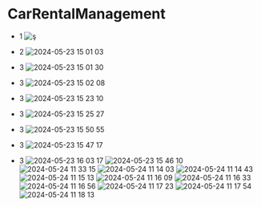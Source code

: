 # CarRentalManagement
- 1
![ş](https://github.com/vasfiolmez/CarRentalManagement/assets/58458944/296836af-b0f4-484b-b007-c5e9717040f0)

- 2
![2024-05-23 15 01 03](https://github.com/vasfiolmez/CarRentalManagement/assets/58458944/decd9ba1-28b4-4674-8d91-edd74de05073)
- 3
![2024-05-23 15 01 30](https://github.com/vasfiolmez/CarRentalManagement/assets/58458944/83ab3f90-7f80-45af-8bb1-c0921cd0ca3b)
- 3
![2024-05-23 15 02 08](https://github.com/vasfiolmez/CarRentalManagement/assets/58458944/83ec7946-6278-445f-86c5-a5ef4555de36)
- 3
![2024-05-23 15 23 10](https://github.com/vasfiolmez/CarRentalManagement/assets/58458944/50e53c13-75f2-49a3-b200-dc69828b5b96)
- 3
![2024-05-23 15 25 27](https://github.com/vasfiolmez/CarRentalManagement/assets/58458944/fefa3a28-cb49-48a2-a43d-d983a962f066)
- 3
![2024-05-23 15 50 55](https://github.com/vasfiolmez/CarRentalManagement/assets/58458944/c7b9d3d6-677c-4258-8543-97769fc5a775)
- 3
![2024-05-23 15 47 17](https://github.com/vasfiolmez/CarRentalManagement/assets/58458944/834b336f-edc2-4217-a78d-309aca7b0699)
- 3
![2024-05-23 16 03 17](https://github.com/vasfiolmez/CarRentalManagement/assets/58458944/f8395cbc-f1aa-4cd4-a710-b6cab22bbbd0)
![2024-05-23 15 46 10](https://github.com/vasfiolmez/CarRentalManagement/assets/58458944/ad981ce9-c4a2-46c8-aad4-a979a5ba7d2d)
![2024-05-24 11 33 15](https://github.com/vasfiolmez/CarRentalManagement/assets/58458944/e2295290-0432-4456-8cc4-98875743a525)
![2024-05-24 11 14 03](https://github.com/vasfiolmez/CarRentalManagement/assets/58458944/49360726-2cba-47e4-bfd5-7224d3997c88)
![2024-05-24 11 14 43](https://github.com/vasfiolmez/CarRentalManagement/assets/58458944/49b936a7-062a-4113-9ee3-3043135cf9f6)
![2024-05-24 11 15 13](https://github.com/vasfiolmez/CarRentalManagement/assets/58458944/a2e4b7e0-66bf-4c66-b1b0-74ef4c1927cc)
![2024-05-24 11 16 09](https://github.com/vasfiolmez/CarRentalManagement/assets/58458944/e667280d-b27e-4316-82e0-806a1403c679)
![2024-05-24 11 16 33](https://github.com/vasfiolmez/CarRentalManagement/assets/58458944/c5b24f57-c98b-4ce0-838f-ef0b361ea8ba)
![2024-05-24 11 16 56](https://github.com/vasfiolmez/CarRentalManagement/assets/58458944/13bb2e64-87e4-40b5-aa81-cafda0f7d514)
![2024-05-24 11 17 23](https://github.com/vasfiolmez/CarRentalManagement/assets/58458944/3262e4ab-618e-4d0f-98cc-c9a65ace4c22)
![2024-05-24 11 17 54](https://github.com/vasfiolmez/CarRentalManagement/assets/58458944/def8bbe6-2a08-4ac9-9bfc-aae5d2ba40fc)
![2024-05-24 11 18 13](https://github.com/vasfiolmez/CarRentalManagement/assets/58458944/c92e93e8-53cf-4bc9-949e-4439b5bc91fe)
